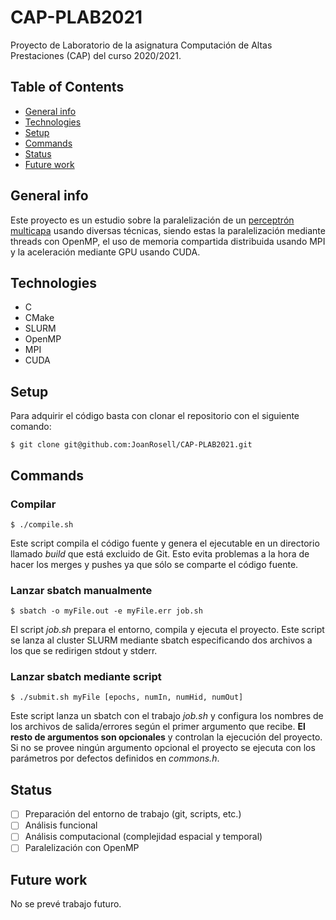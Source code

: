 # CAP-PLAB2021

Proyecto de Laboratorio de la asignatura Computación de Altas Prestaciones (CAP) del curso 2020/2021.

## Table of Contents

- [General info](#general-info)
- [Technologies](#technologies)
- [Setup](#setup)
- [Commands](#commands)
- [Status](#status)
- [Future work](#future-work)

## General info

Este proyecto es un estudio sobre la paralelización de un [perceptrón multicapa](https://es.wikipedia.org/wiki/Perceptr%C3%B3n_multicapa) usando diversas técnicas, siendo estas la paralelización mediante threads con OpenMP, el uso de memoria compartida distribuida usando MPI y la aceleración mediante GPU usando CUDA.

## Technologies

- C
- CMake
- SLURM
- OpenMP
- MPI
- CUDA

## Setup

Para adquirir el código basta con clonar el repositorio con el siguiente comando:

```shell
$ git clone git@github.com:JoanRosell/CAP-PLAB2021.git
```

## Commands

### Compilar

```shell
$ ./compile.sh
```

Este script compila el código fuente y genera el ejecutable en un directorio llamado _build_ que está excluido de Git. Esto evita problemas a la hora de hacer los merges y pushes ya que sólo se comparte el código fuente.

### Lanzar sbatch manualmente

```shell
$ sbatch -o myFile.out -e myFile.err job.sh
```

El script _job.sh_ prepara el entorno, compila y ejecuta el proyecto. Este script se lanza al cluster SLURM mediante sbatch especificando dos archivos a los que se redirigen stdout y stderr.

### Lanzar sbatch mediante script

```shell
$ ./submit.sh myFile [epochs, numIn, numHid, numOut]
```
Este script lanza un sbatch con el trabajo _job.sh_ y configura los nombres de los archivos de salida/errores según el primer argumento que recibe. **El resto de argumentos son opcionales** y controlan la ejecución del proyecto. Si no se provee ningún argumento opcional el proyecto se ejecuta con los parámetros por defectos definidos en _commons.h_.

## Status

 - [ ] Preparación del entorno de trabajo (git, scripts, etc.)
 - [ ] Análisis funcional
 - [ ] Análisis computacional (complejidad espacial y temporal)
 - [ ] Paralelización con OpenMP

## Future work

No se prevé trabajo futuro.
